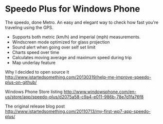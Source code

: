 Speedo Plus for Windows Phone
==========

The speedo, done Metro. An easy and elegant way to check how fast you're traveling using the GPS.

- Supports both metric (km/h) and imperial (mph) measurements.
- Windscreen mode optimized for glass projection
- Sound alert when going over self set limit
- Charts speed over time
- Calculates moving average and maximum speed during trip
- Map underlay feature

Why I decided to open source it http://www.istartedsomething.com/20130319/help-me-improve-speedo-plus-on-github/

Windows Phone Store listing http://www.windowsphone.com/en-us/store/app/speedo-plus/d2075a58-c9a4-e011-986b-78e7d1fa76f8

The original release blog post http://www.istartedsomething.com/20110713/my-first-wp7-app-speedo-plus/
